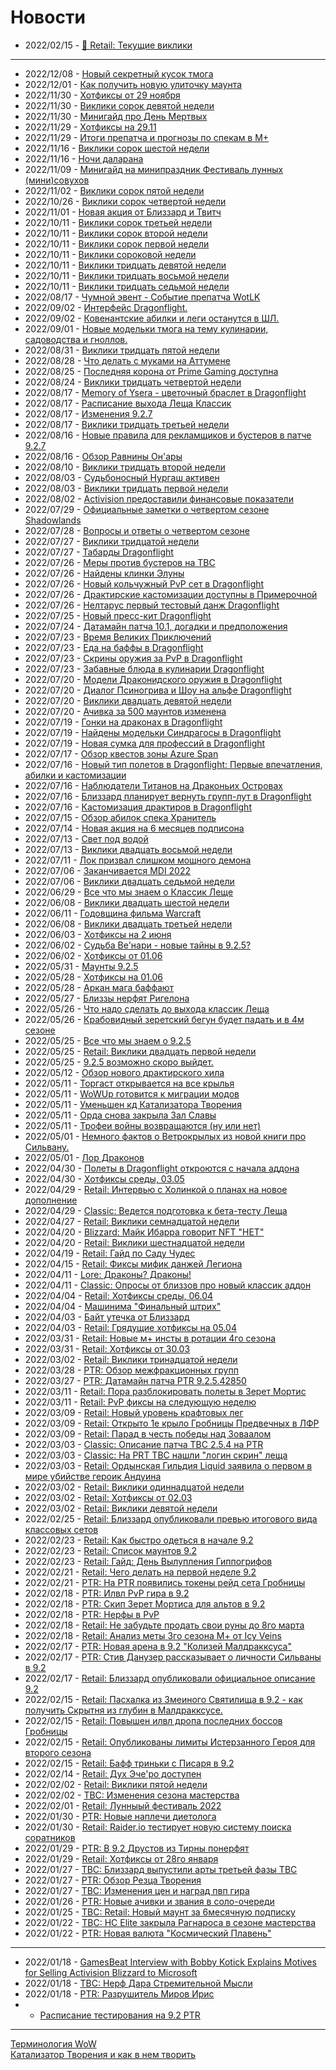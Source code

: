 # Новости

- 2022/02/15	- [📌 Retail: Текущие виклики](Weeklies/Weekly-49.md)
---
- 2022/12/08	- [Новый секретный кусок тмога](News/WH330289.html)
- 2022/12/01	- [Как получить новую улиточку маунта](News/WH330240.md)
- 2022/11/30	- [Хотфиксы от 29 ноября](News/WH330217.md)
- 2022/11/30	- [Виклики сорок девятой недели](Weeklies/Weekly-49.md)
- 2022/11/30	- [Минигайд про День Мертвых](Guides/Guide-Day-of-the-Dead.md)
- 2022/11/29	- [Хотфиксы на 29.11](News/330202.md)
- 2022/11/29	- [Итоги препатча и прогнозы по спекам в М+](News/330186.md)
- 2022/11/16	- [Виклики сорок шестой недели](Weeklies/Weekly-46.md)
- 2022/11/16	- [Ночи даларана](Weeklies/Weekly-46.md)
- 2022/11/09	- [Минигайд на минипраздник Фестиваль лунных (мини)совухов](Guides/Holiday-Moonkin-Festival.md)
- 2022/11/02	- [Виклики сорок пятой недели](Weeklies/Weekly-45.md)
- 2022/10/26	- [Виклики сорок четвертой недели](Weeklies/Weekly-44.md)
- 2022/11/01	- [Новая акция от Близзард и Твитч](News/329628.md)
- 2022/10/11	- [Виклики сорок третьей недели](Weeklies/Weekly-43.md)
- 2022/10/11	- [Виклики сорок второй недели](Weeklies/Weekly-42.md)
- 2022/10/11	- [Виклики сорок первой недели](Weeklies/Weekly-41.md)
- 2022/10/11	- [Виклики сороковой недели](Weeklies/Weekly-40.md)
- 2022/10/11	- [Виклики тридцать девятой недели](Weeklies/Weekly-39.md)
- 2022/10/11	- [Виклики тридцать восьмой недели](Weeklies/Weekly-38.md)
- 2022/10/11	- [Виклики тридцать седьмой недели](Weeklies/Weekly-37.md)
- 2022/08/17	- [Чумной эвент - Событие препатча WotLK](Guides/Guide-WotLK-Zombie-Plague.md)
- 2022/09/02	- [Интерфейс Dragonflight.](News/328639.md)
- 2022/09/02	- [Ковенантские абилки и леги останутся в ШЛ.](News/328645.md)
- 2022/09/01	- [Новые модельки тмога на тему кулинарии, садоводства и гноллов.](News/328549.md)
- 2022/08/31	- [Виклики тридцать пятой недели](Weeklies/Weekly-35.md)
- 2022/08/28	- [Что делать с муками на Аттумене](News/328459.md)
- 2022/08/25	- [Последняя корона от Prime Gaming доступна](News/328520.md)
- 2022/08/24	- [Виклики тридцать четвертой недели](Weeklies/Weekly-34.md)
- 2022/08/17	- [Memory of Ysera - цветочный браслет в Dragonflight](News/328323.md)
- 2022/08/17	- [Расписание выхода Леща Классик](News/328367.md)
- 2022/08/17	- [Изменения 9.2.7](Guides/Guide-9.2.7.md)
- 2022/08/17	- [Виклики тридцать третьей недели](Weeklies/Weekly-33.md)
- 2022/08/16	- [Новые правила для рекламщиков и бустеров в патче 9.2.7](News/328273.md)
- 2022/08/16	- [Обзор Равнины Он'ары](News/328273.md)
- 2022/08/10	- [Виклики тридцать второй недели](Weeklies/Weekly-32.md)
- 2022/08/03	- [Судьбоносный Нургаш активен](News/328133.md)
- 2022/08/03	- [Виклики тридцать первой недели](Weeklies/Weekly-31.md)
- 2022/08/02	- [Activision предоставили финансовые показатели](News/328098.md)
- 2022/07/29	- [Официальные заметки о четвертом сезоне Shadowlands](News/328061.md)
- 2022/07/28	- [Вопросы и ответы о четвертом сезоне](News/328043.md)
- 2022/07/27	- [Виклики тридцатой недели](Weeklies/Weekly-30.md)
- 2022/07/27	- [Табарды Dragonflight](News/327973.md)
- 2022/07/26	- [Меры против бустеров на TBC](News/327973.md)
- 2022/07/26	- [Найдены клинки Элуны](News/327780.md)
- 2022/07/26	- [Новый кольчужный PvP сет в Dragonflight](News/327832.md)
- 2022/07/26	- [Драктирские кастомизации доступны в Примерочной](News/327977.md)
- 2022/07/26	- [Нелтарус первый тестовый данж Dragonflight](News/327960.md)
- 2022/07/25	- [Новый пресс-кит Dragonflight](News/327723.md)
- 2022/07/24	- [Датамайн патча 10.1, догадки и предположения](News/327821.md)
- 2022/07/23	- [Время Великих Приключений](News/327735.md)
- 2022/07/23	- [Еда на баффы в Dragonflight](News/327923.md)
- 2022/07/23	- [Скрины оружия за PvP в Dragonflight](News/327751.md)
- 2022/07/23	- [Забавные блюда в кулинарии Dragonflight](News/327937.md)
- 2022/07/20	- [Модели Драконидского оружия в Dragonflight](News/327764.md)
- 2022/07/20	- [Диалог Псиногрива и Шоу на альфе Dragonflight](News/327867.md)
- 2022/07/20	- [Виклики двадцать девятой недели](Weeklies/Weekly-29.md)
- 2022/07/20	- [Ачивка за 500 маунтов изменена](News/327852.md)
- 2022/07/19	- [Гонки на драконах в Dragonflight](News/327817.md)
- 2022/07/19	- [Найдены модельки Синдрагосы в Dragonflight](News/327726.md)
- 2022/07/19	- [Новая сумка для профессий в Dragonflight](News/327692.md)
- 2022/07/17	- [Обзор квестов зоны Azure Span](News/327686.md)
- 2022/07/16	- [Новый тип полетов в Dragonflight: Первые впечатления, абилки и кастомизации](News/327680.md)
- 2022/07/16	- [Наблюдатели Титанов на Драконьих Островах](News/327708.md)
- 2022/07/16	- [Близзард планирует вернуть групп-лут в Dragonflight](News/327693.md)
- 2022/07/16	- [Кастомизация драктиров в Dragonflight](News/327677.md)
- 2022/07/15	- [Обзор абилок спека Хранитель](News/327691.md)
- 2022/07/14	- [Новая акция на 6 месяцев подписона](News/327644.md)
- 2022/07/13	- [Свет под водой](Guides/Guide-Luminous-Luminaries-01.md)
- 2022/07/13	- [Виклики двадцать восьмой недели](Weeklies/Weekly-28.md)
- 2022/07/11	- [Лок призвал слишком мощного демона](IV66715.md)
- 2022/07/06	- [Заканчивается MDI 2022](mmoc10682.md)
- 2022/07/06	- [Виклики двадцать седьмой недели](Weeklies/Weekly-27.md)
- 2022/06/29	- [Все что мы знаем о Классик Леще](Guides/Guide-WotLK.md)
- 2022/06/08	- [Виклики двадцать шестой недели](Weeklies/Weekly-26.md)
- 2022/06/11	- [Годовщина фильма Warcraft](News/327338.md)
- 2022/06/08	- [Виклики двадцать третьей недели](Weeklies/Weekly-23.md)
- 2022/06/03	- [Хотфиксы на 2 июня](News/327258.md)
- 2022/06/02	- [Судьба Ве'нари - новые тайны в 9.2.5?](News/327232.md)
- 2022/06/02	- [Хотфиксы от 01.06](News/327243.md)
- 2022/05/31	- [Маунты 9.2.5](News/327199.md)
- 2022/05/28	- [Хотфиксы на 01.06](News/327190.md)
- 2022/05/28	- [Аркан мага баффают](News/327187.md)
- 2022/05/27	- [Близзы нерфят Ригелона](News/327186.md)
- 2022/05/26	- [Что надо сделать до выхода классик Леща](News/326926.md)
- 2022/05/26	- [Крабовидный зеретский бегун будет падать и в 4м сезоне](News/327168.md)
- 2022/05/25	- [Все что мы знаем о 9.2.5](Guides/Guide-9.2.5.md)
- 2022/05/25	- [Retail: Виклики двадцать первой недели](Weeklies/Weekly-21.md)
- 2022/05/25	- [9.2.5 возможно скоро выйдет.](IV65949.md)
- 2022/05/12	- [Обзор нового драктирского хила](News/326948.md)
- 2022/05/11	- [Торгаст открывается на все крылья](News/327006.md)
- 2022/05/11	- [WoWUp готовится к миграции модов](News/327021.md)
- 2022/05/11	- [Уменьшен кд Катализатора Творения](News/327024.md)
- 2022/05/11	- [Орда снова закрыла Зал Славы](News/327026.md)
- 2022/05/11	- [Трофеи войны возвращаются (ну или нет)](News/327023.md)
- 2022/05/01	- [Немного фактов о Ветрокрылых из новой книги про Сильвану.](Sylvanas-Book-Facts.md)
- 2022/05/01	- [Лор Драконов](News/326856.md)
- 2022/04/30	- [Полеты в Dragonflight откроются с начала аддона](News/326874.md)
- 2022/04/30	- [Хотфиксы среды, 03.05](News/326908.md)
- 2022/04/29	- [Retail: Интервью c Холинкой о планах на новое дополнение](News/326888.md)
- 2022/04/29	- [Classic: Ведется подготовка к бета-тесту Леща](News/326887.md)
- 2022/04/27	- [Retail: Виклики семнадцатой недели](Weeklies/Weekly-17.md)
- 2022/04/20	- [Blizzard: Майк Ибарра говорит NFT "НЕТ"](News/326716.md)
- 2022/04/20	- [Retail: Виклики шестнадцатой недели](Weeklies/Weekly-16.md)
- 2022/04/19	- [Retail: Гайд по Саду Чудес](Guides/Guide-Noblegarden.md)
- 2022/04/15	- [Retail: Фиксы мифик данжей Легиона](Guides/Guide-Timewalking-Legion.md)
- 2022/04/11	- [Lore: Драконы? Драконы!](News/326637.md)
- 2022/04/11	- [Classic: Опросы от близзов про новый классик аддон](News/326656.md)
- 2022/04/04	- [Retail: Хотфиксы среды, 06.04](News/326623.md)
- 2022/04/04	- [Машинима "Финальный штрих"](TI624A7C27.md)
- 2022/04/03	- [Байт утечка от Близзард](News/326583.md)
- 2022/04/03	- [Retail: Грядущие хотфиксы на 05.04](News/326581.md)
- 2022/03/31	- [Retail: Новые м+ инсты в ротации 4го сезона](News/347922.md)
- 2022/03/31	- [Retail: Хотфиксы от 30.03](News/326551.md)
- 2022/03/02	- [Retail: Виклики тринадцатой недели](Weeklies/Weekly-13.md)
- 2022/03/28	- [PTR: Обзор межфракционных групп](News/326509.md)
- 2022/03/27	- [PTR: Датамайн патча PTR 9.2.5.42850](MMC10463.md)
- 2022/03/11	- [Retail: Пора разблокировать полеты в Зерет Мортис](News/326348.md)
- 2022/03/11	- [Retail: PvP фиксы на следующую неделю](News/326322.md)
- 2022/03/09	- [Retail: Новый уровень крафтовых лег](News/326275.md)
- 2022/03/09	- [Retail: Открыто 1е крыло Гробницы Предвечных в ЛФР](News/326276.md)
- 2022/03/09	- [Retail: Парад в честь победы над Зоваалом](News/326274.md)
- 2022/03/03	- [Classic: Описание патча TBC 2.5.4 на PTR](News/326195.md)
- 2022/03/03	- [Classic: На PRT TBC нашли "логин скрин" леща](News/326184.md)
- 2022/03/03	- [Retail: Ордынская Гильдия Liquid заявила о первом в мире убийстве героик Андуина](News/326180.md)
- 2022/03/02	- [Retail: Виклики одиннадцатой недели](Weeklies/Weekly-11.md)
- 2022/03/02	- [Retail: Хотфиксы от 02.03](News/326177.md)
- 2022/03/02	- [Retail: Виклики девятой недели](Weeklies/Weekly-09.md)
- 2022/02/25	- [Retail: Близзард опубликовали превью итогового вида классовых сетов](News/326090.md)
- 2022/02/23	- [Retail: Как быстро одеться в начале 9.2](IV343582.md)
- 2022/02/23	- [Retail: Список маунтов 9.2](News/326040.md)
- 2022/02/23	- [Retail: Гайд: День Вылупления Гиппогрифов](Guides/Guide-Hatching-of-the-Hippogryphs.md)
- 2022/02/21	- [Retail: Чего делать на первой неделе 9.2](News/326032.md)
- 2022/02/21	- [PTR: На PTR появились токены рейд сета Гробницы](News/326024.md)
- 2022/02/18	- [PTR: Илвл PvP гира в 9.2](News/325977.md)
- 2022/02/18	- [PTR: Скип Зерет Мортиса для альтов в 9.2](IV64341.md)
- 2022/02/18	- [PTR: Нерфы в PvP](News/326000.md)
- 2022/02/18	- [Retail: Не забудьте продать свои руны до 8го марта](IV64356.md)
- 2022/02/18	- [Retail: Анализ меты 3го сезона М+ от Icy Veins](IV64263.md)
- 2022/02/17	- [PTR: Новая арена в 9.2 "Колизей Малдракксуса"](News/325951.md)  
- 2022/02/17	- [PTR: Стив Данузер рассказывает о личности Сильваны в 9.2](News/325990.md)
- 2022/02/17	- [Retail: Близзард опубликовали официальное описание 9.2](23762274.md)
- 2022/02/15	- [Retail: Пасхалка из Змеиного Святилища в 9.2 - как получить Скрытня из глубин в Малдракксусе.](News/325971.md)
- 2022/02/15	- [Retail: Повышен илвл дропа последних боссов Гробницы](News/325943.md)
- 2022/02/15	- [Retail: Опубликованы лимиты Истерзанного Героя для второго сезона](News/325967.md)
- 2022/02/15	- [Retail: Бафф триньки с Писаря в 9.2](News/325872.md)
- 2022/02/14	- [Retail: Дух Эче'ро доступен](News/325950.md)
- 2022/02/02	- [Retail: Виклики пятой недели](Weeklies/Weekly-05.md)
- 2022/02/02	- [TBC: Изменения сезона мастерства](News/325843.md)
- 2022/02/01	- [Retail: Лунныый фестиваль 2022](News/325815.md)
- 2022/01/30	- [PTR: Новые наплечи диетолога](News/325725.md)
- 2022/01/30	- [Retail: Raider.io тестирует новую систему поиска соратников](News/325797.md)
- 2022/01/29	- [PTR: В 9.2 Друстов из Тирны понерфят](News/325800.md)
- 2022/01/29	- [Retail: Хотфиксы от 28го января](News/325802.md)
- 2022/01/27	- [TBC: Близзард выпустили арты третьей фазы TBC](News/325786.md)
- 2022/01/27	- [PTR: Обзор Резца Творения](Guides/Guide-Genesis-Lathe.md)
- 2022/01/27	- [TBC: Изменения цен и наград пвп гира](News/325761.md)
- 2022/01/26	- [PTR: Новые ачивки и звания в соло-очереди](News/325751.md)
- 2022/01/25	- [TBC: Retail: Новый маунт за 6месячную подписку](News/325729.md)
- 2022/01/22	- [TBC: HC Elite закрыла Рагнароса в сезоне мастерства](News/325709.md)
- 2022/01/22	- [PTR: Новая валюта "Космический Плавень"](News/325707.md)

---
- 2022/01/18	- [GamesBeat Interview with Bobby Kotick Explains Motives for Selling Activision Blizzard to Microsoft](News/325656.md)
- 2022/01/18	- [TBC: Нерф Дара Стремительной Мысли](News/325638.md)  
- 2022/01/18	- [PTR: Разрушитель Миров Ирис](News/325607.md)  
-	- [Расписание тестирования на 9.2 PTR](PTR-9.2-Testing-Schedule.md)

---
[Терминология WoW](Guides/Guide-Terms.md)  
[Катализатор Творения и как в нем творить](Guides/Guide-Creation-Catalyst.md)  